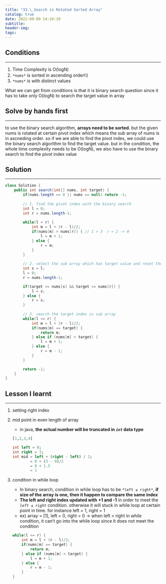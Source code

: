 ```yaml
---
title: "33.\_Search in Rotated Sorted Array"
catalog: true
date: 2022-09-09 14:24:29
subtitle:
header-img:
tags:
---
```


## Conditions

---

1. Time Complexity is O(logN)
2. `*nums*` is sorted in ascending order다
3. `*nums*` is with distinct values

What we can get from conditions is that it is binary search question since it has to take only O(logN) to search the target value in array

## Solve by hands first

---

to use the binary search algorithm, **arrays need to be sorted**. but the given nums is rotated at certain pivot index which means the sub array of nums is in ascneding order. so if we are able to find the pivot index, we could use the binary search algorithm to find the target value. but in the condition, the whole time complexity needs to be O(logN), we also have to use the binary search to find the pivot index value

## Solution

---

```java
class Solution {
    public int search(int[] nums, int target) {
        if(nums.length == 0 || nums == null) return -1;
        
        // 1. find the pivot index with the binary search
        int l = 0;
        int r = nums.length-1;
        
        while(l < r) {
            int m = l + (r - l)/2;
            if(nums[m] > nums[r]) { // 1 > 3  r = 2 -> 0
                l = m + 1;
            } else {
                r = m;
            }
        }
        
        // 2. select the sub array which has target value and reset the left and right index of the sub array
        int s = l;
        l = 0;
        r = nums.length-1;

        if(target >= nums[s] && target <= nums[r]) {
            l = s;
        } else {
            r = s;
        }
        
        // 3. search the target index in sub array
        while(l <= r) {
            int m = l + (r - l)/2;
            if(nums[m] == target) {
                return m;
            } else if (nums[m] < target) {
                l = m + 1;
            } else {
                r = m - 1;
            }
        }

        return -1;
    }
}
```

## Lesson I learnt

---

1. setting right index 
2. mid point in even length of array
    - in java, **the actual number will be truncated in *`int`* data type**
    
    ```sql
    [1,2,3,4]
    
    int left = 0;
    int right = 3;
    int mid = left + (right - left) / 2;
            = 0 + (3 - 0)/2
            = 0 + 1.5
            = 1
    ```
    
3. condition in while loop 
    - In binary search, condition in while loop has to be `*left ≤ right*`, **if size of the array is one, then it happen to compare the same index**
    - **The left and right index updated with +1 and -1** in order to meet the *`left ≤ right`* condition. otherwise it will stuck in while loop at certain point in time. for instance left = 1, right = 1
    - ex) array = [1], left = 0, right = 0 → when left < right in while condition, it can’t go into the while loop since it does not meet the condition
    
    ```java
    while(l <= r) {
        int m = l + (r - l)/2;
        if(nums[m] == target) {
            return m;
        } else if (nums[m] < target) {
            l = m + 1;
        } else {
            r = m - 1;
        }
    }
    ```
